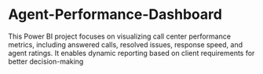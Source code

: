 # Agent-Performance-Dashboard
This Power BI project focuses on visualizing call center performance metrics, including answered calls, resolved issues, response speed, and agent ratings. It enables dynamic reporting based on client requirements for better decision-making
